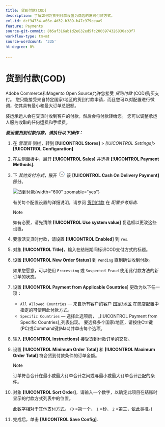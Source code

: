 ```yaml
---
title: 货到付款(COD)
description: 了解如何将货到付款设置为商店的离线付款方式。
exl-id: dcf94734-a66e-4d32-b389-b47c979ceaa9
feature: Payments
source-git-commit: 8b5af316ab1d2e632ed5fc2066974326830ab3f7
workflow-type: tm+mt
source-wordcount: '335'
ht-degree: 0%

---
```


# 货到付款(COD)

Adobe Commerce和Magento Open Source允许您接受 _货到付款_ (COD)购买支付。 您只能接受来自特定国家/地区的货到付款申请，而且您可以对配置进行微调，使其具有最小和最大订单总限额。

装运承运人会在交货时收到客户的付款，然后会将付款转给您。 您可以调整承运人服务收取的任何运费和手续费。

**_要设置货到付款付款，请执行以下操作：_**

1. 在 _管理员_ 侧栏，转到 **[!UICONTROL Stores]** > _[!UICONTROL Settings]_>**[!UICONTROL Configuration]**.

1. 在左侧面板中，展开 **[!UICONTROL Sales]** 并选择 **[!UICONTROL Payment Methods]**.

1. 下 _其他支付方式_，展开 ![扩展选择器](../assets/icon-display-expand.png) 该 **[!UICONTROL Cash On Delivery Payment]** 部分。

   ![货到付款](../configuration-reference/sales/assets/payment-methods-cash-on-delivery-payment.png){width="600" zoomable="yes"}

   有关每个配置设置的详细说明，请参阅 [货到付款](../configuration-reference/sales/payment-methods.md#cash-on-delivery-payment) 在 _配置参考指南_.

   >[!NOTE]
   >
   >如有必要，请先清除 **[!UICONTROL Use system value]** 复选框以更改这些设置。

1. 要激活交货时付款，请设置 **[!UICONTROL Enabled]** 到 `Yes`.

1. 对象 **[!UICONTROL Title]**，输入在结账期间标识COD支付方式的标题。

1. 设置 **[!UICONTROL New Order Status]** 到 `Pending` 直到确认收到付款。

   如果您愿意，可以使用 `Processing` 或 `Suspected Fraud` 使用此付款方法的新订单的状态。

1. 设置 **[!UICONTROL Payment from Applicable Countries]** 更改为以下任一项：

   - `All Allowed Countries`  — 来自所有客户的客户 [国家/地区](../getting-started/store-details.md#country-options) 在商店配置中指定的可使用此付款方式。
   - `Specific Countries`  — 选择此选项后， _[!UICONTROL Payment from Specific Countries]_列表出现。 要选择多个国家/地区，请按住Ctrl键(PC)或Command键(Mac)并单击每个选项。

1. 输入 **[!UICONTROL Instructions]** 接受货到付款订单的交货。

1. 设置 **[!UICONTROL Minimum Order Total]** 和 **[!UICONTROL Maximum Order Total]** 符合货到付款条件的订单金额。

   >[!NOTE]
   >
   >订单符合合计在最小或最大订单合计之间或与最小或最大订单合计匹配的条件。

1. 对象 **[!UICONTROL Sort Order]**，请输入一个数字，以确定此项目在结账时显示的付款方式列表中的位置。

   此数字相对于其他支付方式。 (`0` =第一个， `1` =秒， `2` =第三，依此类推。)

1. 完成后，单击 **[!UICONTROL Save Config]**.
